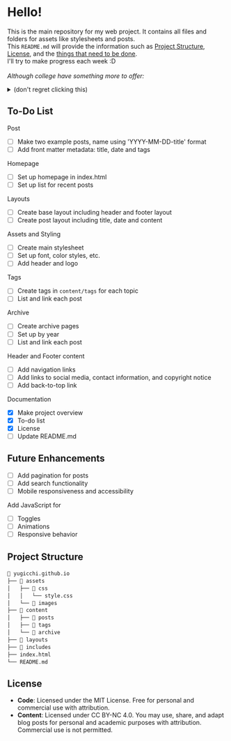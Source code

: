 # Hello!

This is the main repository for my web project. It contains all files and folders for assets like stylesheets and posts.  
This `README.md` will provide the information such as [Project Structure](#project-structure), [License](#license), and the [things that need to be done](#to-do-list).  
I'll try to make progress each week :D<br><br>
*Although college have something more to offer:*<details><summary>(don't regret clicking this)</summary><img src="/assets/images/importan-notis.jpg"></details>

## To-Do List
Post
- [ ] Make two example posts, name using 'YYYY-MM-DD-title' format
- [ ] Add front matter metadata: title, date and tags
      
Homepage
- [ ] Set up homepage in index.html
- [ ] Set up list for recent posts
      
Layouts
- [ ] Create base layout including header and footer layout
- [ ] Create post layout including title, date and content
      
Assets and Styling
- [ ] Create main stylesheet
- [ ] Set up font, color styles, etc.
- [ ] Add header and logo
      
Tags
- [ ] Create tags in `content/tags` for each topic
- [ ] List and link each post
      
Archive
- [ ] Create archive pages
- [ ] Set up by year
- [ ] List and link each post
      
Header and Footer content
- [ ] Add navigation links
- [ ] Add links to social media, contact information, and copyright notice
- [ ] Add back-to-top link
      
Documentation
- [x] Make project overview
- [x] To-do list
- [x] License
- [ ] Update README.md

## Future Enhancements
- [ ] Add pagination for posts
- [ ] Add search functionality
- [ ] Mobile responsiveness and accessibility
      
Add JavaScript for 
- [ ] Toggles
- [ ] Animations
- [ ] Responsive behavior

## Project Structure
```markdown
📁 yugicchi.github.io
├── 📁 assets
│   ├── 📁 css
│   │   └── style.css
│   └── 📁 images
├── 📁 content
│   ├── 📁 posts
│   ├── 📁 tags
│   └── 📁 archive
├── 📁 layouts
├── 📁 includes
├── index.html
└── README.md
```
</details>


## License
- **Code**: Licensed under the MIT License. Free for personal and commercial use with attribution.
- **Content**: Licensed under CC BY-NC 4.0. You may use, share, and adapt blog posts for personal and academic purposes with attribution. Commercial use is not permitted.
